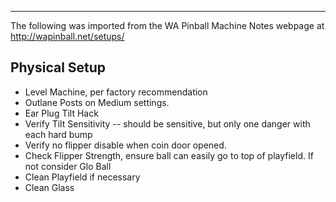 ***
The following was imported from the WA Pinball Machine Notes webpage at http://wapinball.net/setups/
## Physical Setup
-   Level Machine, per factory recommendation
-   Outlane Posts on Medium settings.
-   Ear Plug Tilt Hack
-   Verify Tilt Sensitivity -- should be sensitive, but only one danger with each hard bump
-   Verify no flipper disable when coin door opened.
-   Check Flipper Strength, ensure ball can easily go to top of playfield. If not consider Glo Ball
-   Clean Playfield if necessary
-   Clean Glass

